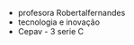 -  profesora Robertalfernandes
-  tecnologia e inovação
  -  Cepav - 3 serie C


<!---
Robertalfernandes/Robertalfernandes is a ✨ special ✨ repository because its `README.md` (this file) appears on your GitHub profile.
You can click the Preview link to take a look at your changes.
--->
